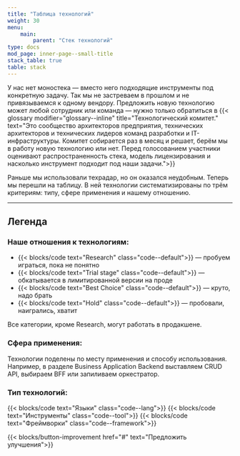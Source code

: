 ```yaml
---
title: "Таблица технологий"
weight: 30
menu:
    main:
        parent: "Стек технологий"
type: docs
mod_page: inner-page--small-title
stack_table: true
table: stack
---
```


У нас нет моностека — вместо него подходящие инструменты под конкретную задачу. Так мы не застреваем в прошлом и не привязываемся к одному вендору. Предложить новую технологию может любой сотрудник или команда — нужно только обратиться в {{< glossary modifier="glossary--inline" title="Технологический комитет." text="Это сообщество архитекторов предприятия, технических архитекторов и технических лидеров команд разработки и IT-инфраструктуры. Комитет собирается раз в месяц и решает, берём мы в работу новую технологию или нет. Перед голосованием участники оценивают распространенность стека, модель лицензирования и насколько инструмент подходит под наши задачи.">}}

Раньше мы использовали техрадар, но он оказался неудобным. Теперь мы перешли на таблицу. В ней технологии систематизированы по трём критериям: типу, сфере применения и нашему отношению.  

---

## Легенда

### Наше отношения к технологиям:

* {{< blocks/code text="Research" class="code--default">}} — пробуем играться, пока не понятно
* {{< blocks/code text="Trial stage" class="code--default">}} — обкатывается в лимитированной версии на проде
* {{< blocks/code text="Best Choice" class="code--default">}} — круто, надо брать
* {{< blocks/code text="Hold" class="code--default">}} — пробовали, наигрались, хватит

Все категории, кроме Research, могут работать в продакшене.

### Сфера применения:

Технологии поделены по&nbsp;месту применения и&nbsp;способу использования. Например, в&nbsp;разделе Business Application Backend выставляем CRUD API, выбираем BFF или запиливаем оркестратор.

### Тип технологий:

{{< blocks/code text="Языки" class="code--lang">}} {{< blocks/code text="Инструменты" class="code--tool">}} {{< blocks/code text="Фреймворки" class="code--framework">}} 

{{< blocks/button-improvement href="#" text="Предложить улучшения">}}
